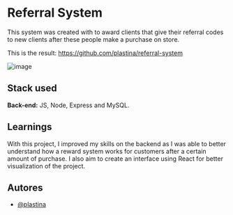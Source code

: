 
# Referral System

This system was created with to award clients that give their referral codes to new clients after these people make a purchase on store.

This is the result: https://github.com/plastina/referral-system

![image](https://user-images.githubusercontent.com/87103282/187291435-5a3b1440-a94f-4f02-9020-32728d95aaa8.png)


## Stack used

**Back-end:** JS, Node, Express and MySQL.

## Learnings

With this project, I improved my skills on the backend as I was able to better understand how a reward system works for customers after a certain amount of purchase. I also aim to create an interface using React for better visualization of the project.
## Autores

- [@plastina](https://github.com/plastina/)
